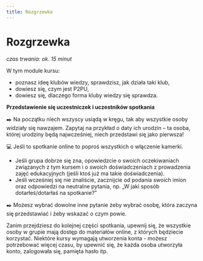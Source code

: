 ```yaml
---
title: Rozgrzewka
---
```

# Rozgrzewka

*czas trwania: ok. 15 minut* 

W tym module kursu:
* poznasz ideę klubów wiedzy, sprawdzisz, jak działa taki klub,
* dowiesz się, czym jest P2PU,
* dowiesz się, dlaczego forma kluby wiedzy się sprawdza.

**Przedstawienie się uczestniczek i uczestników spotkania**

✒️ Na początku niech wszyscy usiądą w kręgu, tak aby wszystkie osoby widziały się nawzajem. Zapytaj na przykład o daty ich urodzin – ta osoba, której urodziny będą najwcześniej, niech przedstawi się jako pierwsza! 

💻 Jeśli to spotkanie online to poproś wszystkich o włączenie kamerki.

* Jeśli grupa dobrze się zna, opowiedzcie o swoich oczekiwaniach związanych z tym kursem i o swoich doświadczeniach z prowadzenia zajęć edukacyjnych (jeśli ktoś już ma takie doświadczenia).
* Jeśli wcześniej się nie znaliście, zacznijcie od podania swoich imion oraz odpowiedzi na neutralne pytania, np. „W jaki sposób dotarłeś/dotarłaś na spotkanie?”

✒️ Możesz wybrać dowolne inne pytanie żeby wybrać osobę, która zaczyna się przedstawiać i żeby wskazać o czym powie. 
 
Zanim przejdziesz do kolejnej części spotkania, upewnij się, że wszystkie osoby w grupie mają dostęp do materiałów online, z których będziecie korzystać. Niektóre kursy wymagają utworzenia konta -  możesz potrzebować więcej czasu, by upewnić się, że każda osoba utworzyła konto, zalogowała się, pamięta hasło itp.
